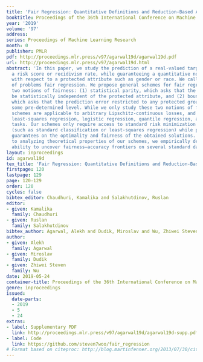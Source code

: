 ```yaml
---
title: 'Fair Regression: Quantitative Definitions and Reduction-Based Algorithms'
booktitle: Proceedings of the 36th International Conference on Machine Learning
year: '2019'
volume: '97'
address: 
series: Proceedings of Machine Learning Research
month: 0
publisher: PMLR
pdf: http://proceedings.mlr.press/v97/agarwal19d/agarwal19d.pdf
url: http://proceedings.mlr.press/v97/agarwal19d.html
abstract: 'In this paper, we study the prediction of a real-valued target, such as
  a risk score or recidivism rate, while guaranteeing a quantitative notion of fairness
  with respect to a protected attribute such as gender or race. We call this class
  of problems fair regression. We propose general schemes for fair regression under
  two notions of fairness: (1) statistical parity, which asks that the prediction
  be statistically independent of the protected attribute, and (2) bounded group loss,
  which asks that the prediction error restricted to any protected group remain below
  some pre-determined level. While we only study these two notions of fairness, our
  schemes are applicable to arbitrary Lipschitz-continuous losses, and so they encompass
  least-squares regression, logistic regression, quantile regression, and many other
  tasks. Our schemes only require access to standard risk minimization algorithms
  (such as standard classification or least-squares regression) while providing theoretical
  guarantees on the optimality and fairness of the obtained solutions. In addition
  to analyzing theoretical properties of our schemes, we empirically demonstrate their
  ability to uncover fairness–accuracy frontiers on several standard datasets.'
layout: inproceedings
id: agarwal19d
tex_title: 'Fair Regression: Quantitative Definitions and Reduction-Based Algorithms'
firstpage: 120
lastpage: 129
page: 120-129
order: 120
cycles: false
bibtex_editor: Chaudhuri, Kamalika and Salakhutdinov, Ruslan
editor:
- given: Kamalika
  family: Chaudhuri
- given: Ruslan
  family: Salakhutdinov
bibtex_author: Agarwal, Alekh and Dudik, Miroslav and Wu, Zhiwei Steven
author:
- given: Alekh
  family: Agarwal
- given: Miroslav
  family: Dudik
- given: Zhiwei Steven
  family: Wu
date: 2019-05-24
container-title: Proceedings of the 36th International Conference on Machine Learning
genre: inproceedings
issued:
  date-parts:
  - 2019
  - 5
  - 24
extras:
- label: Supplementary PDF
  link: http://proceedings.mlr.press/v97/agarwal19d/agarwal19d-supp.pdf
- label: Code
  link: https://github.com/steven7woo/fair_regression
# Format based on citeproc: http://blog.martinfenner.org/2013/07/30/citeproc-yaml-for-bibliographies/
---
```

